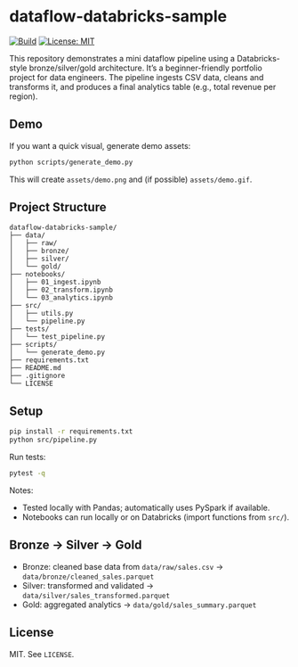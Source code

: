 # dataflow-databricks-sample

[![Build](https://github.com/JK-77/dataflow-databricks-sample/actions/workflows/ci.yml/badge.svg)](https://github.com/JK-77/dataflow-databricks-sample/actions/workflows/ci.yml)
[![License: MIT](https://img.shields.io/badge/License-MIT-yellow.svg)](LICENSE)

This repository demonstrates a mini dataflow pipeline using a Databricks-style bronze/silver/gold architecture. It’s a beginner-friendly portfolio project for data engineers. The pipeline ingests CSV data, cleans and transforms it, and produces a final analytics table (e.g., total revenue per region).

## Demo
If you want a quick visual, generate demo assets:
```bash
python scripts/generate_demo.py
```
This will create `assets/demo.png` and (if possible) `assets/demo.gif`.

## Project Structure
```
dataflow-databricks-sample/
├── data/
│   ├── raw/
│   ├── bronze/
│   ├── silver/
│   └── gold/
├── notebooks/
│   ├── 01_ingest.ipynb
│   ├── 02_transform.ipynb
│   └── 03_analytics.ipynb
├── src/
│   ├── utils.py
│   └── pipeline.py
├── tests/
│   └── test_pipeline.py
├── scripts/
│   └── generate_demo.py
├── requirements.txt
├── README.md
├── .gitignore
└── LICENSE
```

## Setup
```bash
pip install -r requirements.txt
python src/pipeline.py
```

Run tests:
```bash
pytest -q
```

Notes:
- Tested locally with Pandas; automatically uses PySpark if available.
- Notebooks can run locally or on Databricks (import functions from `src/`).

## Bronze → Silver → Gold
- Bronze: cleaned base data from `data/raw/sales.csv` → `data/bronze/cleaned_sales.parquet`
- Silver: transformed and validated → `data/silver/sales_transformed.parquet`
- Gold: aggregated analytics → `data/gold/sales_summary.parquet`

## License
MIT. See `LICENSE`.
